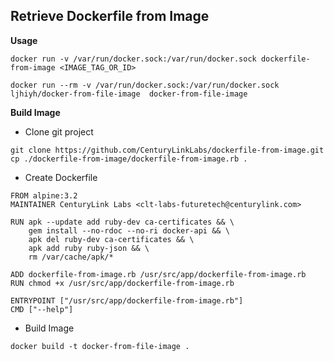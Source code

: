 Retrieve Dockerfile from Image
-----------------------------

**Usage**
```
docker run -v /var/run/docker.sock:/var/run/docker.sock dockerfile-from-image <IMAGE_TAG_OR_ID>

docker run --rm -v /var/run/docker.sock:/var/run/docker.sock  ljhiyh/docker-from-file-image  docker-from-file-image
```

**Build Image**

- Clone git project
```
git clone https://github.com/CenturyLinkLabs/dockerfile-from-image.git
cp ./dockerfile-from-image/dockerfile-from-image.rb .
```

- Create Dockerfile
~~~
FROM alpine:3.2
MAINTAINER CenturyLink Labs <clt-labs-futuretech@centurylink.com>

RUN apk --update add ruby-dev ca-certificates && \
    gem install --no-rdoc --no-ri docker-api && \
    apk del ruby-dev ca-certificates && \
    apk add ruby ruby-json && \
    rm /var/cache/apk/*

ADD dockerfile-from-image.rb /usr/src/app/dockerfile-from-image.rb
RUN chmod +x /usr/src/app/dockerfile-from-image.rb

ENTRYPOINT ["/usr/src/app/dockerfile-from-image.rb"]
CMD ["--help"]
~~~

- Build Image
~~~
docker build -t docker-from-file-image .
~~~



